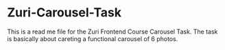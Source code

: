 # Zuri-Carousel-Task
This is a read me file for the Zuri Frontend Course Carousel Task.
The task is basically about careting a functional carousel of 6 photos.
